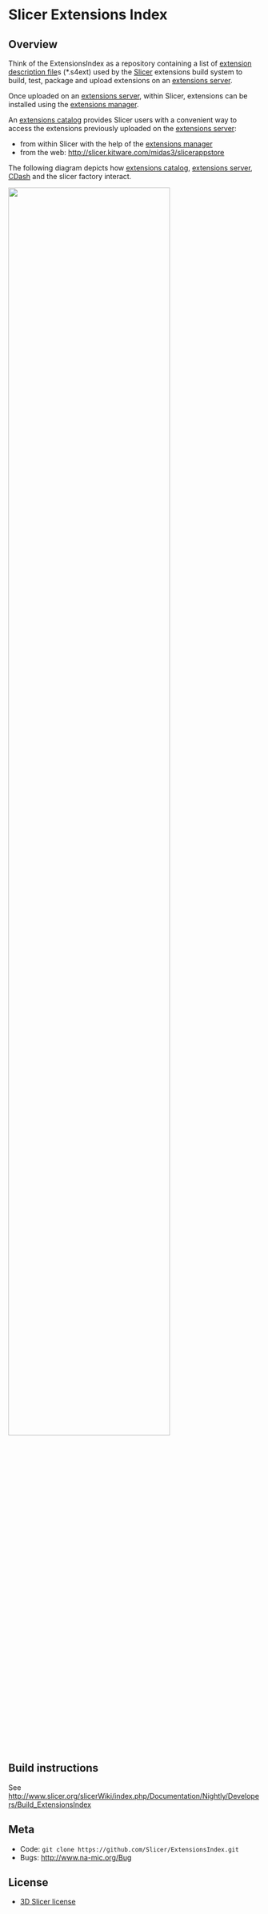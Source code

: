 Slicer Extensions Index
=======================

Overview
--------

Think of the ExtensionsIndex as a repository containing a list of [extension description file][]s 
(*.s4ext) used by the [Slicer][] extensions build system to build, test, package and upload 
extensions on an [extensions server][].

Once uploaded on an [extensions server][], within Slicer, extensions can be installed using the [extensions manager][].

An [extensions catalog][] provides Slicer users with a convenient way to access the extensions
previously uploaded on the [extensions server][]:

* from within Slicer with the help of the [extensions manager][]
* from the web: http://slicer.kitware.com/midas3/slicerappstore

The following diagram depicts how [extensions catalog][], [extensions server][], [CDash][] and the 
slicer factory interact.

<img width="80%" src="http://www.slicer.org/slicerWiki/images/a/ab/Extensions-Index-to-Catalog-cycle.png"/>

Build instructions
------------------

See http://www.slicer.org/slicerWiki/index.php/Documentation/Nightly/Developers/Build_ExtensionsIndex

Meta
----

* Code: `git clone https://github.com/Slicer/ExtensionsIndex.git`
* Bugs: http://www.na-mic.org/Bug

License
-------

* [3D Slicer license](http://viewvc.slicer.org/viewvc.cgi/Slicer4/trunk/License.txt?view=co)


[CDash]: http://slicer.cdash.org/index.php?project=Slicer4
[slicer]: http://slicer.org
[slicer extensions server]: http://www.slicer.org/slicerWiki/index.php/Documentation/Nightly/Developers/Extensions/Server
[extensions manager]: http://www.slicer.org/slicerWiki/index.php/Documentation/Nightly/SlicerApplication/ExtensionsManager
[extension description file]: http://www.slicer.org/slicerWiki/index.php/Documentation/Nightly/Developers/Extensions/DescriptionFile
[extensions catalog]: http://www.slicer.org/slicerWiki/index.php/Documentation/Nightly/Extensions/Catalog
[extensions server]: http://www.slicer.org/slicerWiki/index.php/Documentation/Nightly/Developers/Extensions/Server

